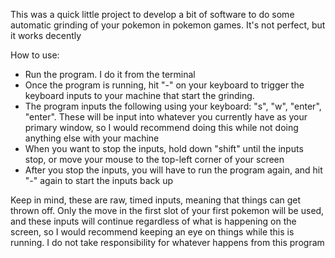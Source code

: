 This was a quick little project to develop a bit of software to do some automatic grinding of your pokemon in pokemon games. It's not perfect, but it works decently

How to use:
- Run the program. I do it from the terminal
- Once the program is running, hit "-" on your keyboard to trigger the keyboard inputs to your machine that start the grinding.
- The program inputs the following using your keyboard: "s", "w", "enter", "enter". These will be input into whatever you currently have as your primary window, so I would recommend doing this while not doing anything else with your machine
- When you want to stop the inputs, hold down "shift" until the inputs stop, or move your mouse to the top-left corner of your screen
- After you stop the inputs, you will have to run the program again, and hit "-" again to start the inputs back up

Keep in mind, these are raw, timed inputs, meaning that things can get thrown off. Only the move in the first slot of your first pokemon will be used, and these inputs will continue regardless of what is happening on the screen, so I would recommend keeping an eye on things while this is running. I do not take responsibility for whatever happens from this program
